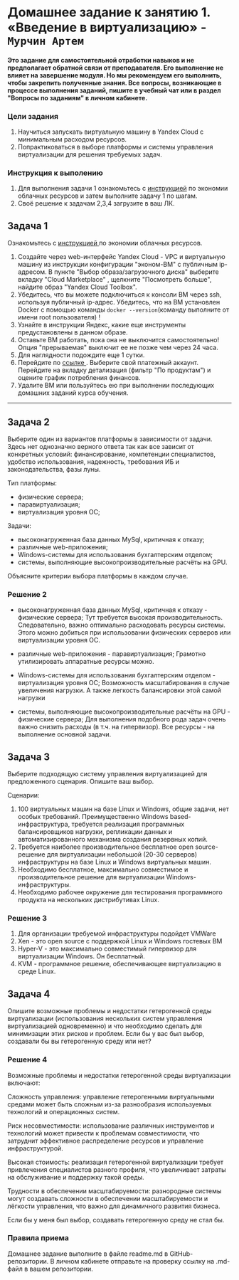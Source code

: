 # Домашнее задание к занятию 1.  «Введение в виртуализацию» - `Мурчин Артем`
#### Это задание для самостоятельной отработки навыков и не предполагает обратной связи от преподавателя. Его выполнение не влияет на завершение модуля. Но мы рекомендуем его выполнить, чтобы закрепить полученные знания.  Все вопросы, возникающие в процессе выполнения заданий, пишите в учебный чат или в раздел "Вопросы по заданиям" в личном кабинете.

### Цели задания
1. Научиться запускать виртуальную машину в Yandex Cloud с минимальным расходом ресурсов.
2. Попрактиковаться в выборе платформы  и системы управления виртуализации для решения требуемых задач.

### Инструкция к выполению

1. Для выполнения задачи 1 ознакомьтесь с [инструкцией](https://github.com/netology-code/devops-materials/blob/master/cloudwork.MD) по экономии облачных ресурсов и затем выполните задачу 1 по шагам.
2. Своё решение к задачам 2,3,4 загрузите  в ваш ЛК.
   
## Задача 1

Ознакомьтесь с [инструкцией ](https://github.com/netology-code/devops-materials/blob/master/cloudwork.MD) по экономии облачных ресурсов.


1. Создайте через web-интерфейс Yandex Cloud - VPC и виртуальную машину из инструкции конфигурации "эконом-ВМ" с публичным ip-адресом. В пункте "Выбор образа/загрузочного диска" выберите вкладку "Cloud Marketplace" , щелкните "Посмотреть больше", найдите образ "Yandex Cloud Toolbox".
2. Убедитесь, что вы можете подключиться к консоли ВМ через ssh, используя публичный ip-адрес. Убедитесь, что на ВМ установлен Docker с помощью команды ```docker --version```(команду выполните от имени root пользователя) !
3. Узнайте в инструкции Яндекс, какие еще инструменты предустановлены в данном образе.
4. Оставьте ВМ работать, пока она не выключится самостоятельно! Опция "прерываемая" выключит ее не позже чем через 24 часа. 
5. Для наглядности подождите еще 1 сутки.
6. Перейдите по [ссылке ](https://console.cloud.yandex.ru/billing?section=accounts). Выберите свой платежный аккаунт. Перейдите на вкладку детализация (фильтр "По продуктам") и оцените график потребления финансов.
7. Удалите ВМ или пользуйтесь ею при выполнении последующих домашних заданий курса обучения.

---


## Задача 2

Выберите один из вариантов платформы в зависимости от задачи. Здесь нет однозначно верного ответа так как все зависит от конкретных условий: финансирование, компетенции специалистов, удобство использования, надежность, требования ИБ и законодательства, фазы луны.

Тип платформы:

- физические сервера;
- паравиртуализация;
- виртуализация уровня ОС;

Задачи:

- высоконагруженная база данных MySql, критичная к отказу;
- различные web-приложения;
- Windows-системы для использования бухгалтерским отделом;
- системы, выполняющие высокопроизводительные расчёты на GPU.

Объясните критерии выбора платформы в каждом случае.

### Решение 2

- высоконагруженная база данных MySql, критичная к отказу - физические сервера; Тут требуется высокая производительность. Следовательно, важно оптимально расходовать ресурсы системы. Этого можно добиться при использовании физических серверов или виртуализации уровня ОС.

- различные web-приложения - паравиртуализация; Грамотно утилизировать аппаратные ресурсы можно.

- Windows-системы для использования бухгалтерским отделом - виртуализация уровня ОС; Возможность масштабирования в случае увеличения нагрузки. А также легкость балансировки этой самой нагрузки

- системы, выполняющие высокопроизводительные расчёты на GPU - физические сервера; Для выполнения подобного рода задач очень важно снизить расходы (в т.ч. на гипервизор). Все ресурсы - на выполнение основной задачи.

## Задача 3

Выберите подходящую систему управления виртуализацией для предложенного сценария. Опишите ваш выбор.

Сценарии:

1. 100 виртуальных машин на базе Linux и Windows, общие задачи, нет особых требований. Преимущественно Windows based-инфраструктура, требуется реализация программных балансировщиков нагрузки, репликации данных и автоматизированного механизма создания резервных копий.
2. Требуется наиболее производительное бесплатное open source-решение для виртуализации небольшой (20-30 серверов) инфраструктуры на базе Linux и Windows виртуальных машин.
3. Необходимо бесплатное, максимально совместимое и производительное решение для виртуализации Windows-инфраструктуры.
4. Необходимо рабочее окружение для тестирования программного продукта на нескольких дистрибутивах Linux.

### Решение 3

1. Для организации требуемой инфраструктуры подойдет VMWare
2. Xen - это open source с поддержкой Linux и Windows гостевых ВМ
3. Hyper-V - это максимально совместимый гипервизор для виртуализации Windows. Он бесплатный.
4. KVM - программное решение, обеспечивающее виртуализацию в среде Linux.

## Задача 4

Опишите возможные проблемы и недостатки гетерогенной среды виртуализации (использования нескольких систем управления виртуализацией одновременно) и что необходимо сделать для минимизации этих рисков и проблем. Если бы у вас был выбор, создавали бы вы гетерогенную среду или нет?

### Решение 4

Возможные проблемы и недостатки гетерогенной среды виртуализации включают:

Сложность управления: управление гетерогенными виртуальными средами может быть сложным из-за разнообразия используемых технологий и операционных систем.

Риск несовместимости: использование различных инструментов и технологий может привести к проблемам совместимости, что затруднит эффективное распределение ресурсов и управление инфраструктурой.

Высокая стоимость: реализация гетерогенной виртуализации требует привлечения специалистов разного профиля, что увеличивает затраты на обслуживание и поддержку такой среды.

Трудности в обеспечении масштабируемости: разнородные системы могут создавать сложности в обеспечении масштабируемости и лёгкости управления, что важно для динамичного развития бизнеса.

Если бы у меня был выбор, создавать гетерогенную среду не стал бы.

### Правила приема

Домашнее задание выполните в файле readme.md в GitHub-репозитории. В личном кабинете отправьте на проверку ссылку на .md-файл в вашем репозитории.

